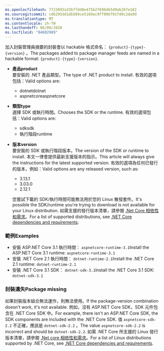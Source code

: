 ```yaml
---
ms.openlocfilehash: 7723892a33bf7dd8e475b2f696db5d9ab287e182
ms.sourcegitcommit: cdb295dd1db589ce5169ac9ff096f01fd0c2da9d
ms.translationtype: MT
ms.contentlocale: zh-TW
ms.lasthandoff: 06/09/2020
ms.locfileid: "84602989"
---
```


<span data-ttu-id="216f9-101">加入封裝管理員摘要的封裝會以 hackable 格式命名： `{product}-{type}-{version}` 。</span><span class="sxs-lookup"><span data-stu-id="216f9-101">The packages added to package manager feeds are named in a hackable format: `{product}-{type}-{version}`.</span></span>

- <span data-ttu-id="216f9-102">**產品**</span><span class="sxs-lookup"><span data-stu-id="216f9-102">**product**</span></span>\
<span data-ttu-id="216f9-103">要安裝的 .NET 產品類型。</span><span class="sxs-lookup"><span data-stu-id="216f9-103">The type of .NET product to install.</span></span> <span data-ttu-id="216f9-104">有效的選項包括：</span><span class="sxs-lookup"><span data-stu-id="216f9-104">Valid options are:</span></span>

  - <span data-ttu-id="216f9-105">dotnet</span><span class="sxs-lookup"><span data-stu-id="216f9-105">dotnet</span></span>
  - <span data-ttu-id="216f9-106">aspnetcore</span><span class="sxs-lookup"><span data-stu-id="216f9-106">aspnetcore</span></span>

- <span data-ttu-id="216f9-107">**類型**</span><span class="sxs-lookup"><span data-stu-id="216f9-107">**type**</span></span>\
<span data-ttu-id="216f9-108">選擇 SDK 或執行時間。</span><span class="sxs-lookup"><span data-stu-id="216f9-108">Chooses the SDK or the runtime.</span></span> <span data-ttu-id="216f9-109">有效的選項包括：</span><span class="sxs-lookup"><span data-stu-id="216f9-109">Valid options are:</span></span>

  - <span data-ttu-id="216f9-110">sdk</span><span class="sxs-lookup"><span data-stu-id="216f9-110">sdk</span></span>
  - <span data-ttu-id="216f9-111">執行階段</span><span class="sxs-lookup"><span data-stu-id="216f9-111">runtime</span></span>

- <span data-ttu-id="216f9-112">**版本**</span><span class="sxs-lookup"><span data-stu-id="216f9-112">**version**</span></span>\
<span data-ttu-id="216f9-113">要安裝的 SDK 或執行階段版本。</span><span class="sxs-lookup"><span data-stu-id="216f9-113">The version of the SDK or runtime to install.</span></span> <span data-ttu-id="216f9-114">本文一律會提供最新支援版本的指示。</span><span class="sxs-lookup"><span data-stu-id="216f9-114">This article will always give the instructions for the latest supported version.</span></span> <span data-ttu-id="216f9-115">有效的選項為任何已發行的版本，例如：</span><span class="sxs-lookup"><span data-stu-id="216f9-115">Valid options are any released version, such as:</span></span>

  - <span data-ttu-id="216f9-116">3.1</span><span class="sxs-lookup"><span data-stu-id="216f9-116">3.1</span></span>
  - <span data-ttu-id="216f9-117">3.0</span><span class="sxs-lookup"><span data-stu-id="216f9-117">3.0</span></span>
  - <span data-ttu-id="216f9-118">2.1</span><span class="sxs-lookup"><span data-stu-id="216f9-118">2.1</span></span>

  <span data-ttu-id="216f9-119">您嘗試下載的 SDK/執行時間可能無法用於您的 Linux 散發套件。</span><span class="sxs-lookup"><span data-stu-id="216f9-119">It's possible the SDK/runtime you're trying to download is not available for your Linux distribution.</span></span> <span data-ttu-id="216f9-120">如需支援的發行版本清單，請參閱 [.Net Core 相依性和需求](../linux.md)。</span><span class="sxs-lookup"><span data-stu-id="216f9-120">For a list of supported distributions, see [.NET Core dependencies and requirements](../linux.md).</span></span>

### <a name="examples"></a><span data-ttu-id="216f9-121">範例</span><span class="sxs-lookup"><span data-stu-id="216f9-121">Examples</span></span>

- <span data-ttu-id="216f9-122">安裝 ASP.NET Core 3.1 執行時間： `aspnetcore-runtime-3.1`</span><span class="sxs-lookup"><span data-stu-id="216f9-122">Install the ASP.NET Core 3.1 runtime: `aspnetcore-runtime-3.1`</span></span>
- <span data-ttu-id="216f9-123">安裝 .NET Core 2.1 執行時間： `dotnet-runtime-2.1`</span><span class="sxs-lookup"><span data-stu-id="216f9-123">Install the .NET Core 2.1 runtime: `dotnet-runtime-2.1`</span></span>
- <span data-ttu-id="216f9-124">安裝 .NET Core 3.1 SDK： `dotnet-sdk-3.1`</span><span class="sxs-lookup"><span data-stu-id="216f9-124">Install the .NET Core 3.1 SDK: `dotnet-sdk-3.1`</span></span>

### <a name="package-missing"></a><span data-ttu-id="216f9-125">封裝遺失</span><span class="sxs-lookup"><span data-stu-id="216f9-125">Package missing</span></span>

<span data-ttu-id="216f9-126">如果封裝版本組合無法運作，則無法使用。</span><span class="sxs-lookup"><span data-stu-id="216f9-126">If the package-version combination doesn't work, it's not available.</span></span> <span data-ttu-id="216f9-127">例如，沒有 ASP.NET Core SDK，SDK 元件包含在 .NET Core SDK 中。</span><span class="sxs-lookup"><span data-stu-id="216f9-127">For example, there isn't an ASP.NET Core SDK, the SDK components are included with the .NET Core SDK.</span></span> <span data-ttu-id="216f9-128">值 `aspnetcore-sdk-2.2` 不正確，應該是 `dotnet-sdk-2.2` 。</span><span class="sxs-lookup"><span data-stu-id="216f9-128">The value `aspnetcore-sdk-2.2` is incorrect and should be `dotnet-sdk-2.2`.</span></span> <span data-ttu-id="216f9-129">如需 .NET Core 所支援的 Linux 發行版本清單，請參閱 [.Net core 相依性和需求](../linux.md)。</span><span class="sxs-lookup"><span data-stu-id="216f9-129">For a list of Linux distributions supported by .NET Core, see [.NET Core dependencies and requirements](../linux.md).</span></span>
